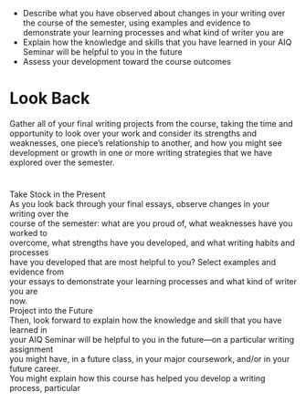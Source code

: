 - Describe what you have observed about changes in your writing over the course of the semester, using examples and evidence to demonstrate your learning processes and what kind of writer you are  
- Explain how the knowledge and skills that you have learned in your AIQ Seminar will be helpful to you in the future  
- Assess your development toward the course outcomes


# Look Back

Gather all of your final writing projects from the course, taking the time and opportunity to look over your work and consider its strengths and weaknesses, one piece’s relationship to another, and how you might see development or growth in one or more writing strategies that we have explored over the semester.

#
Take Stock in the Present  
As you look back through your final essays, observe changes in your writing over the  
course of the semester: what are you proud of, what weaknesses have you worked to  
overcome, what strengths have you developed, and what writing habits and processes  
have you developed that are most helpful to you? Select examples and evidence from  
your essays to demonstrate your learning processes and what kind of writer you are  
now.  
Project into the Future  
Then, look forward to explain how the knowledge and skill that you have learned in  
your AIQ Seminar will be helpful to you in the future—on a particular writing assignment  
you might have, in a future class, in your major coursework, and/or in your future career.  
You might explain how this course has helped you develop a writing process, particular